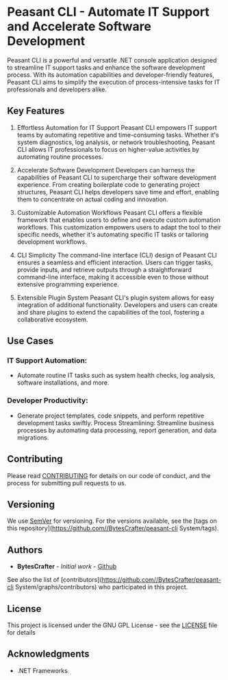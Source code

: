 # Peasant CLI - Automate IT Support and Accelerate Software Development

Peasant CLI is a powerful and versatile .NET console application designed to streamline IT support tasks and enhance the software development process. With its automation capabilities and developer-friendly features, Peasant CLI aims to simplify the execution of process-intensive tasks for IT professionals and developers alike.

## Key Features
1. Effortless Automation for IT Support
Peasant CLI empowers IT support teams by automating repetitive and time-consuming tasks. Whether it's system diagnostics, log analysis, or network troubleshooting, Peasant CLI allows IT professionals to focus on higher-value activities by automating routine processes.

2. Accelerate Software Development
Developers can harness the capabilities of Peasant CLI to supercharge their software development experience. From creating boilerplate code to generating project structures, Peasant CLI helps developers save time and effort, enabling them to concentrate on actual coding and innovation.

3. Customizable Automation Workflows
Peasant CLI offers a flexible framework that enables users to define and execute custom automation workflows. This customization empowers users to adapt the tool to their specific needs, whether it's automating specific IT tasks or tailoring development workflows.

4. CLI Simplicity
The command-line interface (CLI) design of Peasant CLI ensures a seamless and efficient interaction. Users can trigger tasks, provide inputs, and retrieve outputs through a straightforward command-line interface, making it accessible even to those without extensive programming experience.

5. Extensible Plugin System
Peasant CLI's plugin system allows for easy integration of additional functionality. Developers and users can create and share plugins to extend the capabilities of the tool, fostering a collaborative ecosystem.

## Use Cases

### IT Support Automation: 
- Automate routine IT tasks such as system health checks, log analysis, software installations, and more.

### Developer Productivity: 
- Generate project templates, code snippets, and perform repetitive development tasks swiftly.
Process Streamlining: Streamline business processes by automating data processing, report generation, and data migrations.

## Contributing

Please read [CONTRIBUTING](CONTRIBUTING) for details on our code of conduct, and the process for submitting pull requests to us.

## Versioning

We use [SemVer](http://semver.org/) for versioning. For the versions available, see the [tags on this repository](https://github.com//BytesCrafter/peasant-cli System/tags). 

## Authors

* **BytesCrafter** - *Initial work* - [Github](https://github.com/BytesCrafter)

See also the list of [contributors](https://github.com//BytesCrafter/peasant-cli System/graphs/contributors) who participated in this project.

## License

This project is licensed under the GNU GPL License - see the [LICENSE](LICENSE) file for details

## Acknowledgments

* .NET Frameworks
